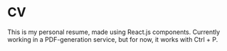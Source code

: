 # CV

This is my personal resume, made using React.js components. Currently working in a PDF-generation service, but for now, it works with Ctrl + P.
